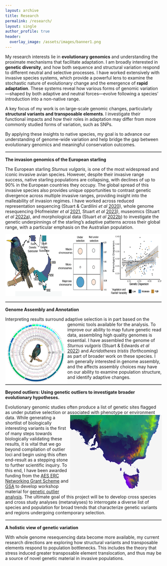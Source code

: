 ```yaml
---
layout: archive
title: Research
permalink: /research/
layout: single
author_profile: true
header:
  overlay_image: /assets/images/banner1.png
---
```


<style>
  hr { 
    display: block;
    margin-before: 0.5em;
    margin-after: 0.5em;
    margin-start: auto;
    margin-end: auto;
    overflow: hidden;
    border-style: inset;
    border-width: 1px;
}
  </style>

My research interests lie in **evolutionary genomics** and understanding the proximate mechanisms that facilitate adaptation. I am broadly interested in **genetic diversity**, and how both sequence and structural variation respond to different neutral and selective processes. I have worked extensively with invasive species systems, which provide a powerful lens to examine the stochastic nature of evolutionary change and the emergence of **rapid adaptation**. These systems reveal how various forms of genomic variation—shaped by both adaptive and neutral forces—evolve following a species’ introduction into a non-native range.

A key focus of my work is on large-scale genomic changes, particularly **structural variants and transposable elements**. I investigate their functional impacts and how their roles in adaptation may differ from more commonly studied forms of variation, such as SNPs.

By applying these insights to native species, my goal is to advance our understanding of genome-wide variation and help bridge the gap between evolutionary genomics and meaningful conservation outcomes.


***
**The invasion genomics of the European starling**

The European starling *Sturnus vulgaris*, is one of the most widespread and iconic invasive avian species. However, despite their invasive range success, native starling populations are collapsing, with declines of up to 90% in the European countries they occupy. The global spread of this invasive species also provides unique opportunities to contrast genetic divergence across multiple invasive ranges, providing insight into the malleability of invasion regimes. I have worked across reduced representation sequencing (Stuart & Cardilini *et al* [2020](https://doi.org/10.1111/mec.15601)), whole genome resequencing (Hofmeister *et al* [2021](https://www.biorxiv.org/content/10.1101/2021.05.19.442026v1.abstract), Stuart *et al* [2023](https://doi.org/10.1093/molbev/msad046)), museomics (Stuart *et al* [2022a]( https://doi.org/10.1111/mec.16353)), and morphological data (Stuart *et al* [2022b](https://doi.org/10.3389/fgene.2022.824424)) to investigate the genetic underpinnings of the starling’s adaptive patterns across their global range, with a particular emphasis on the Australian population.

<img style="float: center;" src="/assets/images/AustralianStarling3.png" width="650" height="200">


***
**Genome Assembly and Annotation**

Interpreting results surround adaptive selection is in part based on the genomic tools available for the analysis. 
<img style="float: left;" src="/assets/images/research_genome_trans2.png" width="200" height="200">
To improve our ability to map future genetic read data, assembling high quality genomes is essential. I have assembled the genome of *Sturnus vulgaris* (Stuart & Edwards *et al* [2022](https://doi.org/10.1111/1755-0998.13679)) and *Acridotheres tristis* (forthcoming) as part of broader work on these species. I am generally interested in genome assembly, and the affects assembly choices may have on our ability to examine population structure, and identify adaptive changes. 

***
**Beyond outliers: Using genetic outliers to investigate broader evolutionary hypotheses.**

Evolutionary genomic studies often produce a list of genetic sites flagged as under putative selection or associated with phenotype or environment data. 
<img style="float: right;" src="/assets/images/research_map3.png">
While generating a shortlist of biologically interesting variants is the first of many steps towards biologically validating these results, it is vital that we go beyond compilation of outlier loci and begin using this often end-result as a stepping stone to further scientific inquiry. To this end, I have been awarded funding from the <a href="https://ausevo.com/ECR_grants_2022/"> AES ERC Networking Grant Scheme</a> and <a href="https://genetics.org.au/">GSA</a> to develop workshop material for [genetic outlier analysis](https://github.com/katarinastuart/Ev1_SelectionMetaAnalysis). The ultimate goal of this project will be to develop cross species and cross study analyses (metanalyses) to interrogate a diverse list of species and population for broad trends that characterize genetic variants and regions undergoing contemporary selection. 

*** 
**A holistic view of genetic variation**

With whole genome resequencing data become more available, my current research directions are exploring how structural variants and transposable elements respond to population bottlenecks. This includes the theory that stress induced greater transposable element translocation, and thus may be a source of novel genetic material in invasive populations.
